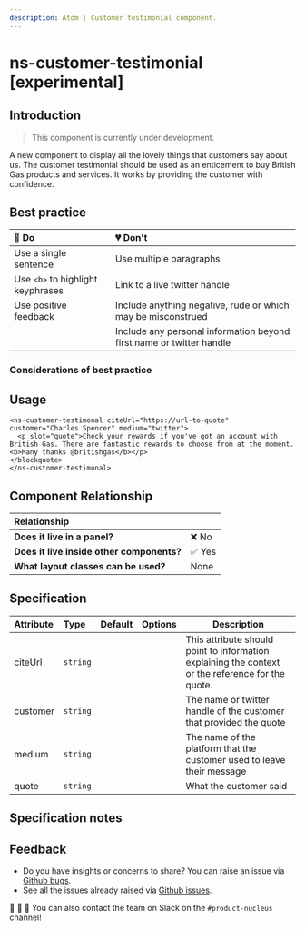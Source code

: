 ```yaml
---
description: Atom | Customer testimonial component.
---
```


# ns-customer-testimonial [experimental]

## Introduction

> This component is currently under development.

A new component to display all the lovely things that customers say about us. The customer testimonial should be used as an enticement to buy British Gas products and services. It works by providing the customer with confidence.

## Best practice

| 💚 Do | 💔 Don't |
| :---  | :---  |
| Use a single sentence | Use multiple paragraphs |
| Use `<b>` to highlight keyphrases | Link to a live twitter handle |
| Use positive feedback | Include anything negative, rude or which may be misconstrued  |
| | Include any personal information beyond first name or twitter handle |

### Considerations of best practice


## Usage

<!--
To see examples visit [Storybook](https://britishgas.co.uk/nucleus/demo/index.html?path=/story/ns-customer-testimonal--standard)

{% embed url="https://codesandbox.io/s/github/britishgas-engineering/nucleus-examples/tree/master/demos/ns-customer-testimonal" caption="" %}
-->
```Suggested markup
<ns-customer-testimonal citeUrl="https://url-to-quote" customer="Charles Spencer" medium="twitter">
  <p slot="quote">Check your rewards if you've got an account with British Gas. There are fantastic rewards to choose from at the moment. <b>Many thanks @britishgas</b></p>
</blockquote>
</ns-customer-testimonal>
```


## Component Relationship

| **Relationship**|  |
| :---  | :--- |
| **Does it live in a panel?** | ❌ No |
| **Does it live inside other components?** | ✅ Yes |
| **What layout classes can be used?** | None |

## Specification

| Attribute | Type | Default | Options | Description |
| :--- | :--- | :--- | :--- |-------------|
| citeUrl | `string` |  |  | This attribute should point to information explaining the context or the reference for the quote. |
| customer | `string` |  |  | The name or twitter handle of the customer that provided the quote |
| medium | `string` |  |  | The name of the platform that the customer used to leave their message |
| quote | `string` |  |  | What the customer said |

## Specification notes


## Feedback

* Do you have insights or concerns to share? You can raise an issue via [Github bugs](https://github.com/ConnectedHomes/nucleus/issues/new?assignees=&labels=Bug&template=a--bug-report.md&title=[bug]%20[ns-customer-testimonal]).
* See all the issues already raised via [Github issues](https://github.com/connectedHomes/nucleus/issues?utf8=%E2%9C%93&q=is%3Aopen+is%3Aissue+label%3ABug+[ns-customer-testimonal]).

💩 🎉 🦄 You can also contact the team on Slack on the `#product-nucleus` channel!
